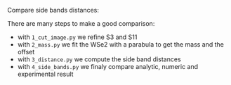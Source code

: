 Compare side bands distances:

There are many steps to make a good comparison:
- with `1_cut_image.py` we refine S3 and S11
- with `2_mass.py` we fit the WSe2 with a parabula to get the mass and the offset
- with `3_distance.py` we compute the side band distances
- with `4_side_bands.py` we finaly compare analytic, numeric and experimental result
